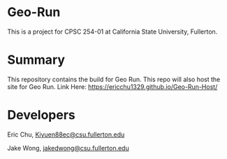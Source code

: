 # Geo-Run

This is a project for CPSC 254-01 at California State University, Fullerton.

<h1>Summary</h1>

This repository contains the build for Geo Run. This repo will also host the site for Geo Run.
Link Here: https://ericchu1329.github.io/Geo-Run-Host/

<h1>Developers</h1>

Eric Chu, Kiyuen88ec@csu.fullerton.edu

Jake Wong, jakedwong@csu.fullerton.edu
